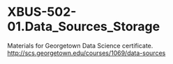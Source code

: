 # XBUS-502-01.Data_Sources_Storage
Materials for Georgetown Data Science certificate. http://scs.georgetown.edu/courses/1069/data-sources

